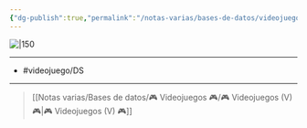 ```yaml
---
{"dg-publish":true,"permalink":"/notas-varias/bases-de-datos/videojuegos/v-brave/"}
---
```



![|150](https://images.igdb.com/igdb/image/upload/t_cover_big/co1ryf.jpg)

---

- #videojuego/DS 

---

> [[Notas varias/Bases de datos/🎮 Videojuegos 🎮/🎮 Videojuegos (V) 🎮\|🎮 Videojuegos (V) 🎮]]